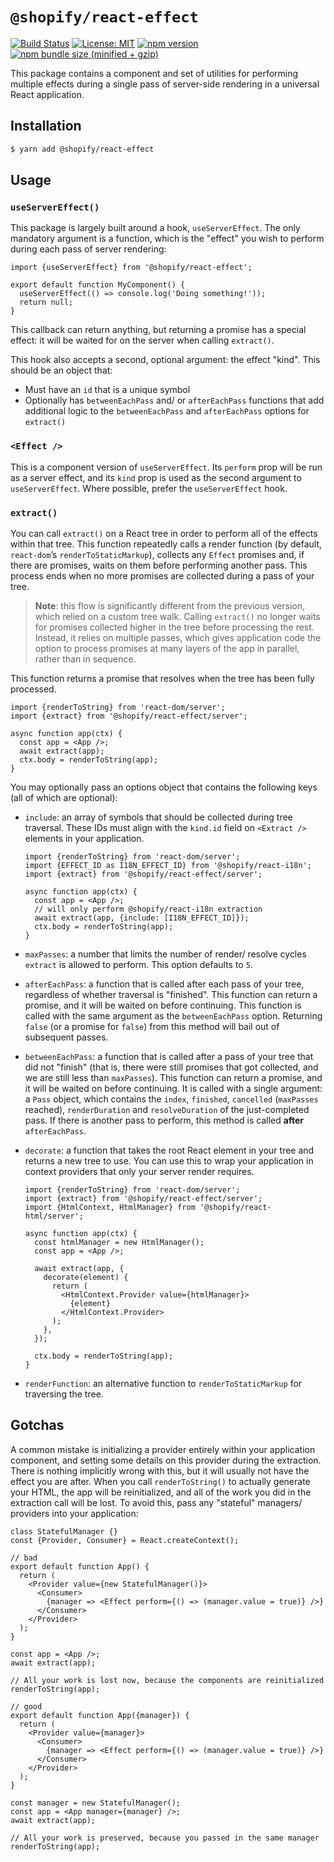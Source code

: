 # `@shopify/react-effect`

[![Build Status](https://travis-ci.org/Shopify/quilt.svg?branch=master)](https://travis-ci.org/Shopify/quilt)
[![License: MIT](https://img.shields.io/badge/License-MIT-green.svg)](LICENSE.md) [![npm version](https://badge.fury.io/js/%40shopify%2Freact-effect.svg)](https://badge.fury.io/js/%40shopify%2Freact-effect.svg) [![npm bundle size (minified + gzip)](https://img.shields.io/bundlephobia/minzip/@shopify/react-effect.svg)](https://img.shields.io/bundlephobia/minzip/@shopify/react-effect.svg)

This package contains a component and set of utilities for performing multiple effects during a single pass of server-side rendering in a universal React application.

## Installation

```bash
$ yarn add @shopify/react-effect
```

## Usage

### `useServerEffect()`

This package is largely built around a hook, `useServerEffect`. The only mandatory argument is a function, which is the "effect" you wish to perform during each pass of server rendering:

```tsx
import {useServerEffect} from '@shopify/react-effect';

export default function MyComponent() {
  useServerEffect(() => console.log('Doing something!'));
  return null;
}
```

This callback can return anything, but returning a promise has a special effect: it will be waited for on the server when calling `extract()`.

This hook also accepts a second, optional argument: the effect "kind". This should be an object that:

- Must have an `id` that is a unique symbol
- Optionally has `betweenEachPass` and/ or `afterEachPass` functions that add additional logic to the `betweenEachPass` and `afterEachPass` options for `extract()`

### `<Effect />`

This is a component version of `useServerEffect`. Its `perform` prop will be run as a server effect, and its `kind` prop is used as the second argument to `useServerEffect`. Where possible, prefer the `useServerEffect` hook.

### `extract()`

You can call `extract()` on a React tree in order to perform all of the effects within that tree. This function repeatedly calls a render function (by default, `react-dom`’s `renderToStaticMarkup`), collects any `Effect` promises and, if there are promises, waits on them before performing another pass. This process ends when no more promises are collected during a pass of your tree.

> **Note**: this flow is significantly different from the previous version, which relied on a custom tree walk. Calling `extract()` no longer waits for promises collected higher in the tree before processing the rest. Instead, it relies on multiple passes, which gives application code the option to process promises at many layers of the app in parallel, rather than in sequence.

This function returns a promise that resolves when the tree has been fully processed.

```tsx
import {renderToString} from 'react-dom/server';
import {extract} from '@shopify/react-effect/server';

async function app(ctx) {
  const app = <App />;
  await extract(app);
  ctx.body = renderToString(app);
}
```

You may optionally pass an options object that contains the following keys (all of which are optional):

- `include`: an array of symbols that should be collected during tree traversal. These IDs must align with the `kind.id` field on `<Extract />` elements in your application.

  ```tsx
  import {renderToString} from 'react-dom/server';
  import {EFFECT_ID as I18N_EFFECT_ID} from '@shopify/react-i18n';
  import {extract} from '@shopify/react-effect/server';

  async function app(ctx) {
    const app = <App />;
    // will only perform @shopify/react-i18n extraction
    await extract(app, {include: [I18N_EFFECT_ID]});
    ctx.body = renderToString(app);
  }
  ```

- `maxPasses`: a number that limits the number of render/ resolve cycles `extract` is allowed to perform. This option defaults to `5`.

- `afterEachPass`: a function that is called after each pass of your tree, regardless of whether traversal is "finished". This function can return a promise, and it will be waited on before continuing. This function is called with the same argument as the `betweenEachPass` option. Returning `false` (or a promise for `false`) from this method will bail out of subsequent passes.

- `betweenEachPass`: a function that is called after a pass of your tree that did not "finish" (that is, there were still promises that got collected, and we are still less than `maxPasses`). This function can return a promise, and it will be waited on before continuing. It is called with a single argument: a `Pass` object, which contains the `index`, `finished`, `cancelled` (`maxPasses` reached), `renderDuration` and `resolveDuration` of the just-completed pass. If there is another pass to perform, this method is called **after** `afterEachPass`.

- `decorate`: a function that takes the root React element in your tree and returns a new tree to use. You can use this to wrap your application in context providers that only your server render requires.

  ```tsx
  import {renderToString} from 'react-dom/server';
  import {extract} from '@shopify/react-effect/server';
  import {HtmlContext, HtmlManager} from '@shopify/react-html/server';

  async function app(ctx) {
    const htmlManager = new HtmlManager();
    const app = <App />;

    await extract(app, {
      decorate(element) {
        return (
          <HtmlContext.Provider value={htmlManager}>
            {element}
          </HtmlContext.Provider>
        );
      },
    });

    ctx.body = renderToString(app);
  }
  ```

- `renderFunction`: an alternative function to `renderToStaticMarkup` for traversing the tree.

## Gotchas

A common mistake is initializing a provider entirely within your application component, and setting some details on this provider during the extraction. There is nothing implicitly wrong with this, but it will usually not have the effect you are after. When you call `renderToString()` to actually generate your HTML, the app will be reinitialized, and all of the work you did in the extraction call will be lost. To avoid this, pass any "stateful" managers/ providers into your application:

```tsx
class StatefulManager {}
const {Provider, Consumer} = React.createContext();

// bad
export default function App() {
  return (
    <Provider value={new StatefulManager()}>
      <Consumer>
        {manager => <Effect perform={() => (manager.value = true)} />}
      </Consumer>
    </Provider>
  );
}

const app = <App />;
await extract(app);

// All your work is lost now, because the components are reinitialized
renderToString(app);

// good
export default function App({manager}) {
  return (
    <Provider value={manager}>
      <Consumer>
        {manager => <Effect perform={() => (manager.value = true)} />}
      </Consumer>
    </Provider>
  );
}

const manager = new StatefulManager();
const app = <App manager={manager} />;
await extract(app);

// All your work is preserved, because you passed in the same manager
renderToString(app);
```
